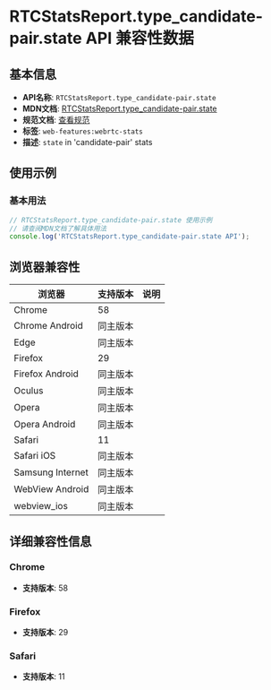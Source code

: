 # RTCStatsReport.type_candidate-pair.state API 兼容性数据

## 基本信息

- **API名称**: `RTCStatsReport.type_candidate-pair.state`
- **MDN文档**: [RTCStatsReport.type_candidate-pair.state](https://developer.mozilla.org/docs/Web/API/RTCIceCandidatePairStats/state)
- **规范文档**: [查看规范](https://w3c.github.io/webrtc-stats/#dom-rtcicecandidatepairstats-state)
- **标签**: `web-features:webrtc-stats`
- **描述**: `state` in 'candidate-pair' stats

## 使用示例

### 基本用法

```javascript
// RTCStatsReport.type_candidate-pair.state 使用示例
// 请查阅MDN文档了解具体用法
console.log('RTCStatsReport.type_candidate-pair.state API');
```

## 浏览器兼容性

| 浏览器 | 支持版本 | 说明 |
|--------|----------|------|
| Chrome | 58 |  |
| Chrome Android | 同主版本 |  |
| Edge | 同主版本 |  |
| Firefox | 29 |  |
| Firefox Android | 同主版本 |  |
| Oculus | 同主版本 |  |
| Opera | 同主版本 |  |
| Opera Android | 同主版本 |  |
| Safari | 11 |  |
| Safari iOS | 同主版本 |  |
| Samsung Internet | 同主版本 |  |
| WebView Android | 同主版本 |  |
| webview_ios | 同主版本 |  |

## 详细兼容性信息

### Chrome

- **支持版本**: 58

### Firefox

- **支持版本**: 29

### Safari

- **支持版本**: 11

